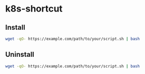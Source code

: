 # k8s-shortcut

## Install

```bash
wget -qO- https://example.com/path/to/your/script.sh | bash
```

## Uninstall

```bash
wget -qO- https://example.com/path/to/your/script.sh | bash
```
